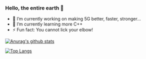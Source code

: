 ### Hello, the entire earth 👋

- 🔭 I’m currently working on making 5G better, faster, stronger...
- 🌱 I’m currently learning more C++
- ⚡ Fun fact: You cannot lick your elbow!

[![Anurag's github stats](https://github-readme-stats.vercel.app/api?username=dpontes&show_icons=true&theme=)](https://github.com/dpontes)

[![Top Langs](https://github-readme-stats.vercel.app/api/top-langs/?username=dpontes&layout=compact)](https://github.com/anuraghazra/github-readme-stats)
